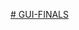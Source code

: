 [# GUI-FINALS](https://www.researchgate.net/profile/Digbijay-Guha/publication/284484799_Windows_10/links/565401c908aeafc2aabb6434/Windows-10.pdf)
